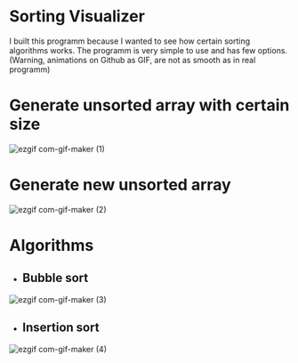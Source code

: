 # Sorting Visualizer
I built this programm because I wanted to see how certain sorting algorithms works. The programm is very simple to use
and has few options.\
(Warning, animations on Github as GIF, are not as smooth as in real programm)

# Generate unsorted array with certain size
![ezgif com-gif-maker (1)](https://user-images.githubusercontent.com/83311097/118398620-bd58f380-b659-11eb-99f0-c1a61034407b.gif)

# Generate new unsorted array
![ezgif com-gif-maker (2)](https://user-images.githubusercontent.com/83311097/118408395-c2cc3300-b685-11eb-95c3-9fd7966f6b8e.gif)

# Algorithms
- ## Bubble sort
![ezgif com-gif-maker (3)](https://user-images.githubusercontent.com/83311097/118409349-5142b380-b68a-11eb-921b-0aaf3ec43bb5.gif)

- ## Insertion sort
![ezgif com-gif-maker (4)](https://user-images.githubusercontent.com/83311097/118644110-b4912a80-b7dd-11eb-8077-224065f562f1.gif)




